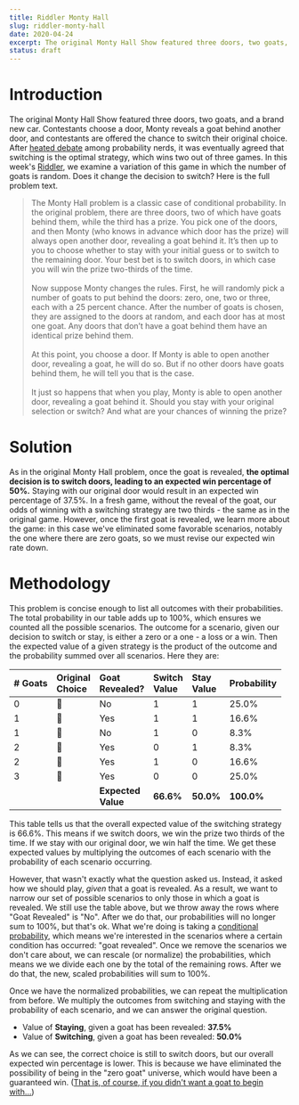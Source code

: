 ```yaml
---
title: Riddler Monty Hall
slug: riddler-monty-hall
date: 2020-04-24
excerpt: The original Monty Hall Show featured three doors, two goats, and a brand new car. Contestants choose a door, Monty reveals a goat behind another door, and contestants are offered the chance to switch their original choice. After heated debate among probability nerds, it was eventually agreed that switching is the optimal strategy, which wins two out of three games. In this week's Riddler, we examine a variation of this game in which the number of goats is random. Does it change the decision to switch?
status: draft
---
```


# Introduction

The original Monty Hall Show featured three doors, two goats, and a brand new car. Contestants choose a door, Monty reveals a goat behind another door, and contestants are offered the chance to switch their original choice. After <a href="https://priceonomics.com/the-time-everyone-corrected-the-worlds-smartest/">heated debate</a> among probability nerds, it was eventually agreed that switching is the optimal strategy, which wins two out of three games. In this week's <a href="https://fivethirtyeight.com/features/can-you-beat-the-goat-monty-hall-problem/">Riddler</a>, we examine a variation of this game in which the number of goats is random. Does it change the decision to switch? Here is the full problem text.

<blockquote>
The Monty Hall problem is a classic case of conditional probability. In the original problem, there are three doors, two of which have goats behind them, while the third has a prize. You pick one of the doors, and then Monty (who knows in advance which door has the prize) will always open another door, revealing a goat behind it. It’s then up to you to choose whether to stay with your initial guess or to switch to the remaining door. Your best bet is to switch doors, in which case you will win the prize two-thirds of the time.
<br><br>
Now suppose Monty changes the rules. First, he will randomly pick a number of goats to put behind the doors: zero, one, two or three, each with a 25 percent chance. After the number of goats is chosen, they are assigned to the doors at random, and each door has at most one goat. Any doors that don’t have a goat behind them have an identical prize behind them.
<br><br>
At this point, you choose a door. If Monty is able to open another door, revealing a goat, he will do so. But if no other doors have goats behind them, he will tell you that is the case.
<br><br>
It just so happens that when you play, Monty is able to open another door, revealing a goat behind it. Should you stay with your original selection or switch? And what are your chances of winning the prize?
</blockquote>

# Solution

As in the original Monty Hall problem, once the goat is revealed, **the optimal decision is to switch doors, leading to an expected win percentage of 50%.** Staying with our original door would result in an expected win percentage of 37.5%. In a fresh game, without the reveal of the goat, our odds of winning with a switching strategy are two thirds - the same as in the original game. However, once the first goat is revealed, we learn more about the game: in this case we've eliminated some favorable scenarios, notably the one where there are zero goats, so we must revise our expected win rate down.

# Methodology

This problem is concise enough to list all outcomes with their probabilities. The total probability in our table adds up to 100%, which ensures we counted all the possible scenarios. The outcome for a scenario, given our decision to switch or stay, is either a zero or a one - a loss or a win. Then the expected value of a given strategy is the product of the outcome and the probability summed over all scenarios. Here they are:

| # Goats | Original<br>Choice | Goat<br>Revealed?     | Switch<br>Value | Stay<br>Value | Probability |
| :------ | :----------------- | :-------------------- | :-------------- | :------------ | :---------- |
| 0       | 🚗                 | No                    | $1$             | $1$           | 25.0%       |
| 1       | 🚗                 | Yes                   | $1$             | $1$           | 16.6%       |
| 1       | 🐐                 | No                    | $1$             | $0$           | 8.3%        |
| 2       | 🚗                 | Yes                   | $0$             | $1$           | 8.3%        |
| 2       | 🐐                 | Yes                   | $1$             | $0$           | 16.6%       |
| 3       | 🐐                 | Yes                   | $0$             | $0$           | 25.0%       |
| &nbsp;  | &nbsp;             | **Expected<br>Value** | **66.6%**       | **50.0%**     | **100.0%**  |

This table tells us that the overall expected value of the switching strategy is 66.6%. This means if we switch doors, we win the prize two thirds of the time. If we stay with our original door, we win half the time. We get these expected values by multiplying the outcomes of each scenario with the probability of each scenario occurring.

However, that wasn't exactly what the question asked us. Instead, it asked how we should play, _given_ that a goat is revealed. As a result, we want to narrow our set of possible scenarios to only those in which a goat is revealed. We still use the table above, but we throw away the rows where "Goat Revealed" is "No". After we do that, our probabilities will no longer sum to 100%, but that's ok. What we're doing is taking a <a href="https://en.wikipedia.org/wiki/Conditional_probability">conditional probability</a>, which means we're interested in the scenarios where a certain condition has occurred: "goat revealed". Once we remove the scenarios we don't care about, we can rescale (or normalize) the probabilities, which means we we divide each one by the total of the remaining rows. After we do that, the new, scaled probabilities will sum to 100%.

Once we have the normalized probabilities, we can repeat the multiplication from before. We multiply the outcomes from switching and staying with the probability of each scenario, and we can answer the original question.

- Value of **Staying**, given a goat has been revealed: **37.5%**
- Value of **Switching**, given a goat has been revealed: **50.0%**

As we can see, the correct choice is still to switch doors, but our overall expected win percentage is lower. This is because we have eliminated the possibility of being in the "zero goat" universe, which would have been a guaranteed win. (<a href="https://xkcd.com/1282/">That is, of course, if you didn't want a goat to begin with...</a>)

